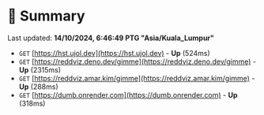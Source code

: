 # 📖 Summary
Last updated: **14/10/2024, 6:46:49 PTG "Asia/Kuala_Lumpur"**

- `GET` [https://hst.ujol.dev](https://hst.ujol.dev) - **Up** (524ms)
- `GET` [https://reddviz.deno.dev/gimme](https://reddviz.deno.dev/gimme) - **Up** (2315ms)
- `GET` [https://reddviz.amar.kim/gimme](https://reddviz.amar.kim/gimme) - **Up** (288ms)
- `GET` [https://dumb.onrender.com](https://dumb.onrender.com) - **Up** (318ms)
